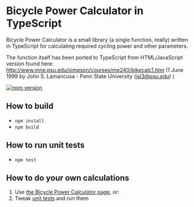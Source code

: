 # Bicycle Power Calculator in TypeScript

Bicycle Power Calculator is a small library (a single function, really) written in TypeScript for calculating required cycling power and other parameters.

The function itself has been ported to TypeScript from HTML/JavaScript version found here: http://www.mne.psu.edu/simpson/courses/me240/bikecalc1.htm (1 June 1999 by John S. Lamancusa - Penn State University (jsl3@psu.edu) )


[![npm version](https://badge.fury.io/js/%40nzhuk%2Fbicycle-power-calculator.png)](https://badge.fury.io/js/%40nzhuk%2Fbicycle-power-calculator)


## How to build
- `npm install`
- `npm build`

## How to run unit tests
- `npm test`

## How to do your own calculations

1. Use <a href="http://zhuk.fi/bicycle-power-calculator">the Bicycle Power Calculator page</a>, or:
2. Tweak [unit tests](test/test.ts) and run them
